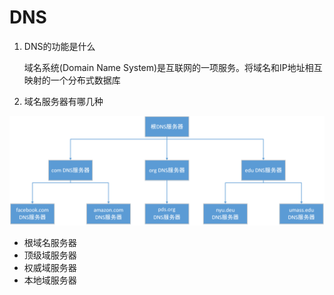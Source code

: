 # DNS

1. DNS的功能是什么

    域名系统(Domain Name System)是互联网的一项服务。将域名和IP地址相互映射的一个分布式数据库

2. 域名服务器有哪几种

![部分DNS服务器层次结构](image/部分DNS服务器层次结构.png)

- 根域名服务器
- 顶级域服务器
- 权威域服务器
- 本地域服务器
